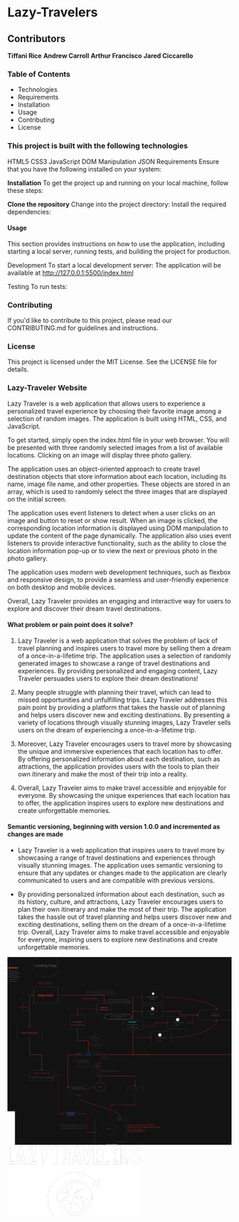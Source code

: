 # Lazy-Travelers

## Contributors

**Tiffani Rice**
**Andrew Carroll**
**Arthur Francisco**
**Jared Ciccarello**

### Table of Contents

* Technologies
* Requirements
* Installation
* Usage
* Contributing
* License

### This project is built with the following technologies

HTML5
CSS3
JavaScript
DOM Manipulation
JSON
Requirements
Ensure that you have the following installed on your system:

**Installation**
To get the project up and running on your local machine, follow these steps:

**Clone the repository**
Change into the project directory:
Install the required dependencies:

#### Usage

This section provides instructions on how to use the application, including starting a local server, running tests, and building the project for production.

Development
To start a local development server:
The application will be available at http://127.0.0.1:5500/index.html

Testing
To run tests:

### Contributing

If you'd like to contribute to this project, please read our CONTRIBUTING.md for guidelines and instructions.

### License

This project is licensed under the MIT License. See the LICENSE file for details.

### Lazy-Traveler Website

Lazy Traveler is a web application that allows users to experience a personalized travel experience by choosing their favorite image among a selection of random images. The application is built using HTML, CSS, and JavaScript.

To get started, simply open the index.html file in your web browser. You will be presented with three randomly selected images from a list of available locations. Clicking on an image will display three photo gallery.

The application uses an object-oriented approach to create travel destination objects that store information about each location, including its name, image file name, and other properties. These objects are stored in an array, which is used to randomly select the three images that are displayed on the initial screen.

The application uses event listeners to detect when a user clicks on an image and button to reset or show result. When an image is clicked, the corresponding location information is displayed using DOM manipulation to update the content of the page dynamically. The application also uses event listeners to provide interactive functionality, such as the ability to close the location information pop-up or to view the next or previous photo in the photo gallery.

The application uses modern web development techniques, such as flexbox and responsive design, to provide a seamless and user-friendly experience on both desktop and mobile devices.

Overall, Lazy Traveler provides an engaging and interactive way for users to explore and discover their dream travel destinations.

#### What problem or pain point does it solve?  

1. Lazy Traveler is a web application that solves the problem of lack of travel planning and inspires users to travel more by selling them a dream of a once-in-a-lifetime trip. The application uses a selection of randomly generated images to showcase a range of travel destinations and experiences. By providing personalized and engaging content, Lazy Traveler persuades users to explore their dream destinations!

2. Many people struggle with planning their travel, which can lead to missed opportunities and unfulfilling trips. Lazy Traveler addresses this pain point by providing a platform that takes the hassle out of planning and helps users discover new and exciting destinations. By presenting a variety of locations through visually stunning images, Lazy Traveler sells users on the dream of experiencing a once-in-a-lifetime trip.

3. Moreover, Lazy Traveler encourages users to travel more by showcasing the unique and immersive experiences that each location has to offer. By offering personalized information about each destination, such as attractions, the application provides users with the tools to plan their own itinerary and make the most of their trip into a reality.

4. Overall, Lazy Traveler aims to make travel accessible and enjoyable for everyone. By showcasing the unique experiences that each location has to offer, the application inspires users to explore new destinations and create unforgettable memories.

#### Semantic versioning, beginning with version 1.0.0 and incremented as changes are made

* Lazy Traveler is a web application that inspires users to travel more by showcasing a range of travel destinations and experiences through visually stunning images. The application uses semantic versioning to ensure that any updates or changes made to the application are clearly communicated to users and are compatible with previous versions.

* By providing personalized information about each destination, such as its history, culture, and attractions, Lazy Traveler encourages users to plan their own itinerary and make the most of their trip. The application takes the hassle out of travel planning and helps users discover new and exciting destinations, selling them on the dream of a once-in-a-lifetime trip. Overall, Lazy Traveler aims to make travel accessible and enjoyable for everyone, inspiring users to explore new destinations and create unforgettable memories.

![Domain Model](img/domainModel.png)
![Lazy Logo](img/LazyLogo.png)
